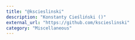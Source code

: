 ```yaml
---
title: "@kscieslinski"
description: "Konstanty Cieśliński ()"
external_url: "https://github.com/kscieslinski"
category: "Miscellaneous"
---
```

